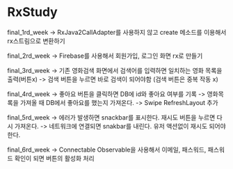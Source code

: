 # RxStudy


final_1rd_week
-> RxJava2CallAdapter를 사용하지 않고 create 메소드를 이용해서 rx스트림으로 변환하기


final_2rd_week
-> Firebase를 사용해서 회원가입, 로그인 화면 rx로 만들기

final_3rd_week
-> 기존 영화검색 화면에서 검색어를 입력하면 일치하는 영화 목록을 출력(버튼x)
-> 검색 버튼을 누르면 바로 검색이 되어야함 (검색 버튼은 중복 작동 x)

final_4rd_week
-> 좋아요 버튼을 클릭하면 DB에 id와 좋아요 여부를 기록
-> 영화목록을 가져올 때 DB에서 좋아요를 했는지 가져온다.
-> Swipe RefreshLayout 추가

final_5rd_week
-> 에러가 발생하면 snackbar를 표시한다. 재시도 버튼을 누르면 다시 가져온다.
-> 네트워크에 연결되면 snakbar를 내린다. 유저 액션없이 재시도 되어야 한다.

final_6rd_week
-> Connectable Observable을 사용해서 이메일, 패스워드, 패스워드 확인이 되면 버튼의 활성화 처리
